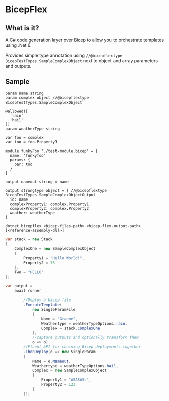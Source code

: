 # BicepFlex

## What is it?
A C# code generation layer over Bicep to allow you to orchestrate templates using .Net 6.

Provides simple type annotation using ``` //@bicepflextype BicepTestTypes.SampleComplexObject ``` next to object and array parameters and outputs.

## Sample

```bicep
param name string
param complex object //@bicepflextype BicepTestTypes.SampleComplexObject

@allowed([
  'rain'
  'hail'
])
param weatherType string

var foo = complex
var too = foo.Property1

module funkyFoo './test-module.bicep' = {
  name: 'funkyfoo'
  params: {
    bar: too
  }
}

output nameout string = name

output strongtype object = { //@bicepflextype BicepTestTypes.SampleComplexObjectOutput
  id: name
  complexProperty1: complex.Property1
  complexProperty2: complex.Property2
  weather: weatherType
}

```

```console
dotnet bicepflex <bicep-files-path> <bicep-flex-output-path> [<reference-assembly-dll>]
 ```

```c#
var stack = new Stack
{
    ComplexOne = new SampleComplexObject
    {
        Property1 = "Hello World!",
        Property2 = 78
    },
    Two = "HELLO"
};

var output =
    await runner
        
        //Deploy a bicep file
        .ExecuteTemplate(
            new SingleParamFile
            {
                Name = "Graeme",
                Weathertype = weatherTypeOptions.rain,
                Complex = stack.ComplexOne
            },
            //capture outputs and optionally transform them
            o => o)
        //Fluent API for chaining Bicep deployments together
        .ThenDeploy(o => new SingleParam
        {
            Name = o.Nameout,
            Weathertype = weatherTypeOptions.hail,
            Complex = new SampleComplexObject
            {
                Property1 = "ASASASs",
                Property2 = 123
            }
        });

```
